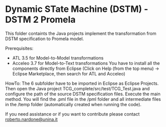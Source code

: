 # Dynamic STate Machine (DSTM) - DSTM 2 Promela

This folder containts the Java projects implement the transformation from DSTM specification to Promela model.

Prerequisites:
- ATL 3.5 for Model-to-Model transformations
- Acceleo 3.7 for Model-to-Text transformations
You have to install all the components directly from Eclipse (Click on Help (from the top menu) -> Eclipse Marketplace, then search for ATL and Acceleo)

HowTo:
The 6 subfolder have to be imported in Eclipse as Eclipse Projects. Then open the Java project TCG_complete/src/test/TCG_Test.java and configure the path of the source DSTM specification files. Execute the main method. You will find the .pml file in the /pml folder and all intermediate files in the /temp folder (automatically created when running the code).

If you need assistance or if you want to contribute please contact roberto.nardone@unina.it

